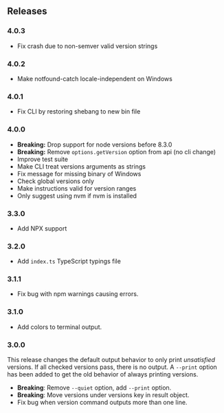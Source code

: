 ## Releases

### 4.0.3

* Fix crash due to non-semver valid version strings

### 4.0.2

* Make notfound-catch locale-independent on Windows

### 4.0.1

* Fix CLI by restoring shebang to new bin file

### 4.0.0

* **Breaking:** Drop support for node versions before 8.3.0
* **Breaking:** Remove `options.getVersion` option from api (no
  cli change)
* Improve test suite
* Make CLI treat versions arguments as strings
* Fix message for missing binary of Windows
* Check global versions only
* Make instructions valid for version ranges
* Only suggest using nvm if nvm is installed

### 3.3.0

* Add NPX support

### 3.2.0

* Add `index.ts` TypeScript typings file

### 3.1.1

* Fix bug with npm warnings causing errors.

### 3.1.0

* Add colors to terminal output.

### 3.0.0

This release changes the default output behavior to only print
*unsatisfied* versions. If all checked versions pass, there is no
output. A `--print` option has been added to get the old behavior of
always printing versions.

* **Breaking**: Remove `--quiet` option, add `--print` option.
* **Breaking**: Move versions under versions key in result object.
* Fix bug when version command outputs more than one line.

